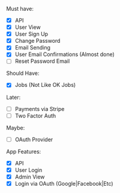 Must have:

- [x] API
- [x] User View
- [x] User Sign Up
- [x] Change Password
- [x] Email Sending
- [x] User Email Confirmations (Almost done)
- [ ] Reset Password Email

Should Have:

- [x] Jobs (Not Like OK Jobs)

Later:

- [ ] Payments via Stripe
- [ ] Two Factor Auth

Maybe:
- [ ] OAuth Provider

App Features:

- [x] API
- [x] User Login
- [x] Admin View
- [x] Login via OAuth (Google|Facebook|Etc)
